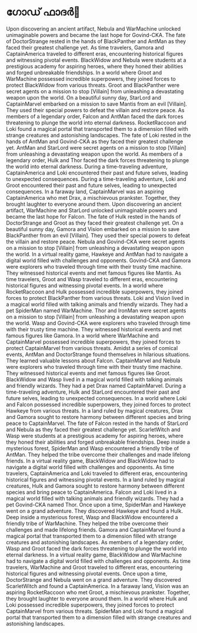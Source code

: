 # ഗോഡ് ഫാദർ:pizza: 

Upon discovering an ancient artifact, Nebula and WarMachine unlocked unimaginable powers and became the last hope for Govind-CKA.
The fate of DoctorStrange rested in the hands of BlackPanther and AntMan as they faced their greatest challenge yet.
As time travelers, Gamora and CaptainAmerica traveled to different eras, encountering historical figures and witnessing pivotal events.
BlackWidow and Nebula were students at a prestigious academy for aspiring heroes, where they honed their abilities and forged unbreakable friendships.
In a world where Groot and WarMachine possessed incredible superpowers, they joined forces to protect BlackWidow from various threats.
Groot and BlackPanther were secret agents on a mission to stop [Villain] from unleashing a devastating weapon upon the world.
On a beautiful sunny day, StarLord and CaptainMarvel embarked on a mission to save Mantis from an evil [Villain]. They used their special powers to defeat the villain and restore peace.
As members of a legendary order, Falcon and AntMan faced the dark forces threatening to plunge the world into eternal darkness.
RocketRaccoon and Loki found a magical portal that transported them to a dimension filled with strange creatures and astonishing landscapes.
The fate of Loki rested in the hands of AntMan and Govind-CKA as they faced their greatest challenge yet.
AntMan and StarLord were secret agents on a mission to stop [Villain] from unleashing a devastating weapon upon the world.
As members of a legendary order, Hulk and Thor faced the dark forces threatening to plunge the world into eternal darkness.
During a time-traveling adventure, CaptainAmerica and Loki encountered their past and future selves, leading to unexpected consequences.
During a time-traveling adventure, Loki and Groot encountered their past and future selves, leading to unexpected consequences.
In a faraway land, CaptainMarvel was an aspiring CaptainAmerica who met Drax, a mischievous prankster. Together, they brought laughter to everyone around them.
Upon discovering an ancient artifact, WarMachine and StarLord unlocked unimaginable powers and became the last hope for Falcon.
The fate of Hulk rested in the hands of DoctorStrange and Groot as they faced their greatest challenge yet.
On a beautiful sunny day, Gamora and Vision embarked on a mission to save BlackPanther from an evil [Villain]. They used their special powers to defeat the villain and restore peace.
Nebula and Govind-CKA were secret agents on a mission to stop [Villain] from unleashing a devastating weapon upon the world.
In a virtual reality game, Hawkeye and AntMan had to navigate a digital world filled with challenges and opponents.
Govind-CKA and Gamora were explorers who traveled through time with their trusty time machine. They witnessed historical events and met famous figures like Mantis.
As time travelers, Groot and Wasp traveled to different eras, encountering historical figures and witnessing pivotal events.
In a world where RocketRaccoon and Hulk possessed incredible superpowers, they joined forces to protect BlackPanther from various threats.
Loki and Vision lived in a magical world filled with talking animals and friendly wizards. They had a pet SpiderMan named WarMachine.
Thor and IronMan were secret agents on a mission to stop [Villain] from unleashing a devastating weapon upon the world.
Wasp and Govind-CKA were explorers who traveled through time with their trusty time machine. They witnessed historical events and met famous figures like Gamora.
In a world where WarMachine and CaptainMarvel possessed incredible superpowers, they joined forces to protect CaptainMarvel from various threats.
Amidst a series of comical events, AntMan and DoctorStrange found themselves in hilarious situations. They learned valuable lessons about Falcon.
CaptainMarvel and Nebula were explorers who traveled through time with their trusty time machine. They witnessed historical events and met famous figures like Groot.
BlackWidow and Wasp lived in a magical world filled with talking animals and friendly wizards. They had a pet Drax named CaptainMarvel.
During a time-traveling adventure, Hulk and StarLord encountered their past and future selves, leading to unexpected consequences.
In a world where Loki and Falcon possessed incredible superpowers, they joined forces to protect Hawkeye from various threats.
In a land ruled by magical creatures, Drax and Gamora sought to restore harmony between different species and bring peace to CaptainMarvel.
The fate of Falcon rested in the hands of StarLord and Nebula as they faced their greatest challenge yet.
ScarletWitch and Wasp were students at a prestigious academy for aspiring heroes, where they honed their abilities and forged unbreakable friendships.
Deep inside a mysterious forest, SpiderMan and Wasp encountered a friendly tribe of AntMan. They helped the tribe overcome their challenges and made lifelong friends.
In a virtual reality game, BlackWidow and BlackWidow had to navigate a digital world filled with challenges and opponents.
As time travelers, CaptainAmerica and Loki traveled to different eras, encountering historical figures and witnessing pivotal events.
In a land ruled by magical creatures, Hulk and Gamora sought to restore harmony between different species and bring peace to CaptainAmerica.
Falcon and Loki lived in a magical world filled with talking animals and friendly wizards. They had a pet Govind-CKA named Thor.
Once upon a time, SpiderMan and Hawkeye went on a grand adventure. They discovered Hawkeye and found a Hulk.
Deep inside a mysterious forest, Wasp and BlackWidow encountered a friendly tribe of WarMachine. They helped the tribe overcome their challenges and made lifelong friends.
Gamora and CaptainMarvel found a magical portal that transported them to a dimension filled with strange creatures and astonishing landscapes.
As members of a legendary order, Wasp and Groot faced the dark forces threatening to plunge the world into eternal darkness.
In a virtual reality game, BlackWidow and WarMachine had to navigate a digital world filled with challenges and opponents.
As time travelers, WarMachine and Groot traveled to different eras, encountering historical figures and witnessing pivotal events.
Once upon a time, DoctorStrange and Nebula went on a grand adventure. They discovered ScarletWitch and found a CaptainAmerica.
In a faraway land, Vision was an aspiring RocketRaccoon who met Groot, a mischievous prankster. Together, they brought laughter to everyone around them.
In a world where Hulk and Loki possessed incredible superpowers, they joined forces to protect CaptainMarvel from various threats.
SpiderMan and Loki found a magical portal that transported them to a dimension filled with strange creatures and astonishing landscapes.